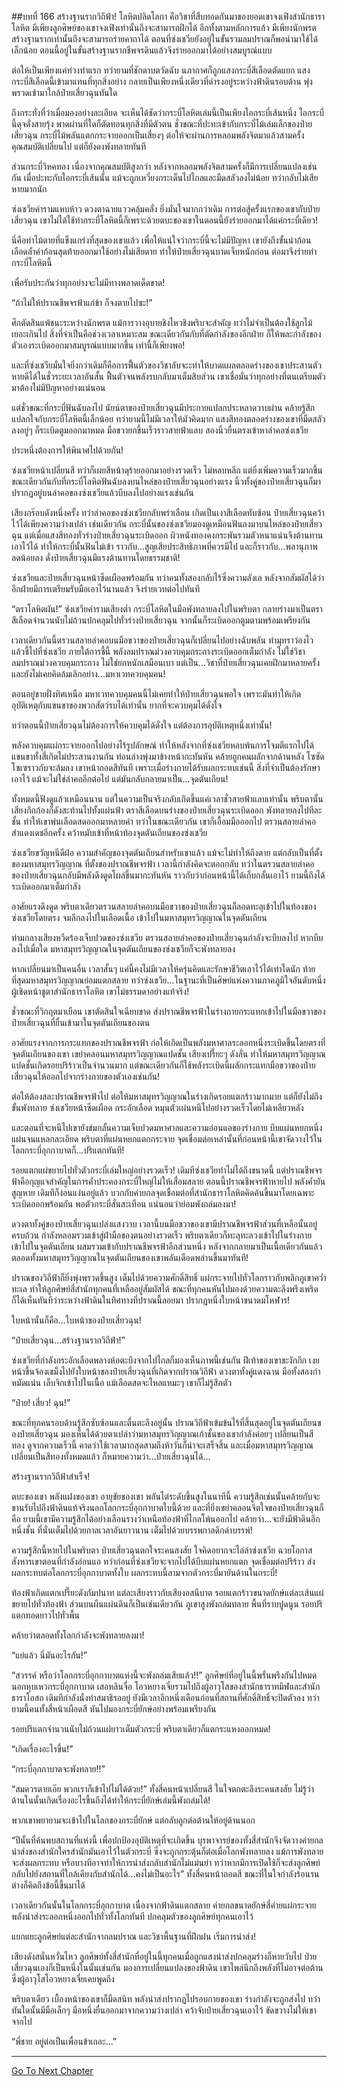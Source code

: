 ##บทที่ 166 สร้างฐานรากวิถีฟ้า!
โลหิตปลิดโลกา คือวิชาที่สืบทอดกันมาของยอดเขาจงเฟิงสำนักธาราโลหิต มีเพียงลูกศิษย์ของเขาจงเฟิงเท่านั้นถึงจะสามารถฝึกได้ อีกทั้งตามหลักการแล้ว มีเพียงนักพรตสร้างฐานรากเท่านั้นถึงจะสามารถร่ายคาถาได้ ตอนที่ซ่งเชวียยังอยู่ในขั้นรวมลมปราณก็พอนำมาใช้ได้เล็กน้อย ตอนนี้อยู่ในขั้นสร้างฐานรากชีพจรดินแล้วจึงร่ายออกมาได้อย่างสมบูรณ์แบบ

ต่อให้เป็นเพียงแค่ท่วงท่าแรก ทว่ายามที่ชักดาบตวัดฉับ นภากาศก็ถูกแสงกระบี่สีเลือดตัดแยก แสงกระบี่สีเลือดนี้เข้ามาแทนที่ทุกสิ่งอย่าง กลายเป็นเพียงหนึ่งเดียวที่ดำรงอยู่ระหว่างฟ้าดินรอบด้าน พุ่งพรวดเข้ามาใกล้ป๋ายเสี่ยวฉุนทันใด

ถึงกระทั่งที่ว่าเมื่อมองอย่างละเอียด จะเห็นได้ชัดว่ากระบี่โลหิตเล่มนี้เป็นเพียงไอกระบี่เส้นหนึ่ง ไอกระบี่นี้ดุจดั่งสายรุ้ง พาดผ่านที่ใดก็ตัดทอนทุกสิ่งที่มีตัวตน ชั่วขณะที่ปะทะเข้ากับกระบี่ไม้เล่มเล็กของป๋ายเสี่ยวฉุน กระบี่ไม้พลันแตกกระจายออกเป็นเสี่ยงๆ ต่อให้จะผ่านการหลอมพลังจิตมาแล้วสามครั้ง คุณสมบัติเปลี่ยนไป แต่ก็ยังคงพังทลายทันที

ส่วนกระบี่วิหคทอง เนื่องจากคุณสมบัติสูงกว่า หลังจากหลอมพลังจิตสามครั้งก็มีการเปลี่ยนแปลงเช่นกัน เมื่อปะทะกับไอกระบี่เส้นนั้น แม้จะถูกเหวี่ยงกระเด็นไปไกลและมืดสลัวลงไม่น้อย ทว่ากลับไม่เสียหายมากนัก

ซ่งเชวียคำรามแหบห้าว ดวงตาฉายแววคลุ้มคลั่ง ยิ่งมั่นใจมากกว่าเดิม การต่อสู้ครั้งแรกของเขากับป๋ายเสี่ยวฉุน เขาไม่ได้ใช้ท่ากระบี่โลหิตนี้ก็เพราะด้วยตบะของเขาในตอนนี้ยังร่ายออกมาได้แค่กระบี่เดียว!

นี่คือท่าไม้ตายที่แข็งแกร่งที่สุดของเขาแล้ว เพื่อให้แน่ใจว่ากระบี่นี้จะไม่มีปัญหา เขายังถึงขั้นนำก้อนเลือดล้ำค่าก้อนสุดท้ายออกมาใช้อย่างไม่เสียดาย ทำให้ป๋ายเสี่ยวฉุนบาดเจ็บหนักก่อน ต่อมาจึงร่ายท่ากระบี่โลหิตนี้

เพื่อรับประกันว่าทุกอย่างจะไม่มีทางพลาดเด็ดขาด!

“ถ้าไม่ให้ปราณชีพจรฟ้าแก่ข้า ก็จงตายไปซะ!”

ศึกตัดสินแพ้ชนะระหว่างนักพรต แม้การวางอุบายชิงไหวชิงพริบจะสำคัญ ทว่าไม่จำเป็นต้องใช้ลูกไม้เยอะเกินไป สิ่งที่จำเป็นคือช่วงเวลาเหมาะสม ขณะเดียวกันกับที่ตัดกำลังของอีกฝ่าย ก็ให้พละกำลังของตัวเองระเบิดออกมาสมบูรณ์แบบมากขึ้น เท่านี้ก็เพียงพอ!

และที่ซ่งเชวียมั่นใจยิ่งกว่าเดิมก็คือการฟื้นตัวของวิชาลับจะะทำให้บาดแผลตลอดร่างของเขาประสานตัวหายดีได้ในชั่วระยะเวลาอันสั้น ฟื้นตัวจนพลังรบกลับมาเต็มสิบส่วน เขาเชื่อมั่นว่าทุกอย่างที่ตนเตรียมตัวมาต้องไม่มีปัญหาอย่างแน่นอน

แต่ชั่วขณะที่กระบี่ฟันฉับลงไป นัยน์ตาของป๋ายเสี่ยวฉุนมีประกายแปลกประหลาดวาบผ่าน คล้ายรู้สึกแปลกใจกับกระบี่โลหิตนี้เล็กน้อย ทว่ายามนี้ไม่มีเวลาให้มัวคิดมาก แสงสีทองตลอดร่างของเขาที่มืดสลัวลงอยู่ๆ ก็ระเบิดตูมออกมาหมด มือขวายกขึ้นเร็วราวสายฟ้าแลบ สองนิ้วยื่นตรงเข้าหาลำคอซ่งเชวีย

ประหนึ่งต้องการให้พินาศไปด้วยกัน! 

ซ่งเชวียหน้าเปลี่ยนสี ทว่าก็เผยสีหน้าดุร้ายออกมาอย่างรวดเร็ว ไม่หลบหลีก แต่ยิ่งเพิ่มความเร็วมากขึ้น ขณะเดียวกันกับที่กระบี่โลหิตฟันฉับลงบนไหล่ของป๋ายเสี่ยวฉุนอย่างแรง นิ้วทั้งคู่ของป๋ายเสี่ยวฉุนก็มาปรากฏอยู่บนลำคอของซ่งเชวียแล้วบีบลงไปอย่างแรงเช่นกัน

เสียงกร๊อบดังหนึ่งครั้ง ทว่าลำคอของซ่งเชวียกลับพร่าเลือน เกิดเป็นเงาสีเลือดทับซ้อน ป๋ายเสี่ยวฉุนคว้าไว้ได้เพียงความว่างเปล่า เช่นเดียวกัน กระบี่นั้นของซ่งเชวียมองดูเหมือนฟันลงมาบนไหล่ของป๋ายเสี่ยวฉุน แต่เมื่อแสงสีทองทั่วร่างป๋ายเสี่ยวฉุนระเบิดออก ผิวหนังทองคงกระพันรวมตัวหนาแน่นจึงต้านทานเอาไว้ได้ ทำให้กระบี่นั้นฟันไม่เข้า ราวกับ...สูญเสียประสิทธิภาพที่ควรมีไป และก็ราวกับ...พลานุภาพลดน้อยลง ดั่งป๋ายเสี่ยวฉุนมีแรงต้านทานโดยธรรมชาติ!

ซ่งเชวียและป๋ายเสี่ยวฉุนหน้าซีดเผือดพร้อมกัน ทว่าคนทั้งสองกลับไร้ซึ่งความลังเล หลังจากสัมผัสได้ว่าอีกฝ่ายมีการเตรียมรับมือเอาไว้นานแล้ว จึงร่ายเวทต่อไปทันที 

“ตราโลหิตผัน!” ซ่งเชวียคำรามเสียงต่ำ กระบี่โลหิตในมือพังทลายลงไปในพริบตา กลายร่างมาเป็นตราสีเลือดจำนวนนับไม่ถ้วนปกคลุมไปทั่วร่างป๋ายเสี่ยวฉุน จากนั้นก็ระเบิดออกตูมตามพร้อมเพรียงกัน

เวลาเดียวกันนี้ตรวนสลายลำคอบนมือขวาของป๋ายเสี่ยวฉุนก็เปลี่ยนไปอย่างฉับพลัน ทำมุทราว่องไวแล้วชี้ไปที่ซ่งเชวีย ภายใต้การชี้นี้ พลังลมปราณม่วงควบคุมกระถางระเบิดออกเต็มกำลัง ไม่ใช่วิชาลมปราณม่วงควบคุมกระถาง ไม่ใช่ยกหนักเสมือนเบา แต่เป็น...วิชาที่ป๋ายเสี่ยวฉุนเคยฝึกมาหลายครั้ง และยังไม่เคยคิดล้มเลิกอย่าง...มหาเวทควบคุมคน!

ตอนอยู่ชายฝั่งทิศเหนือ มหาเวทควบคุมคนนี้ไม่เคยทำให้ป๋ายเสี่ยวฉุนพอใจ เพราะมันทำให้เกิดอุบัติเหตุกับแขนขาของพวกสัตว์รบได้เท่านั้น ยากที่จะควบคุมได้ดั่งใจ

ทว่าตอนนี้ป๋ายเสี่ยวฉุนไม่ต้องการให้ควบคุมได้ดั่งใจ แต่ต้องการอุบัติเหตุหนึ่งเท่านั้น!

พลังควบคุมแผ่กระจายออกไปอย่างไร้รูปลักษณ์ ทำให้หลังจากที่ซ่งเชวียหลบพ้นการโจมตีแรกไปได้ แขนขาทั้งสี่เกิดไม่ประสานงานกัน ท่อนล่างพุ่งมาข้างหน้ากะทันหัน คล้ายถูกคนผลักจากด้านหลัง โซซัดโซเซราวกับจะล้มลง เขาหน้าถอดสีทันที เพราะเมื่อร่างกายได้รับผลกระทบเช่นนี้ สิ่งที่จำเป็นต้องรักษาเอาไว้ แม้จะไม่ใช่ลำคออีกต่อไป แต่มันกลับกลายมาเป็น...จุดตันเถียน!

ทั้งหมดนี้ฟังดูแล้วเหมือนนาน แต่ในความเป็นจริงกลับเกิดขึ้นแค่เวลาชั่วสายฟ้าแลบเท่านั้น พริบตานั้นเสียงกึกก้องก็ดังสะท้านไปทั้งแผ่นฟ้า ตราสีเลือดบนร่างของป๋ายเสี่ยวฉุนระเบิดออก พังทลายลงไปทีละชั้น ทำให้เขาพ่นเลือดสดออกมาหลายคำ ทว่าในขณะเดียวกัน เขาก็เอื้อมมือออกไป ตรวนสลายลำคอสำแดงเดชอีกครั้ง คว้าหมับเข้าที่หน้าท้องจุดตันเถียนของซ่งเชวีย

ซ่งเชวียขวัญหนีดีฝ่อ ความสำคัญของจุดตันเถียนสำหรับเขาแล้ว แม้จะไม่ทำให้ถึงตาย แต่กลับเป็นที่ตั้งของมหาสมุทรวิญญาณ ที่ตั้งของปราณชีพจรฟ้า เวลานี้กำลังคิดจะตอกกลับ ทว่าในตรวนสลายลำคอของป๋ายเสี่ยวฉุนกลับมีพลังดึงดูดโผล่ขึ้นมากะทันหัน ราวกับว่าก่อนหน้านี้ได้เก็บกลั้นเอาไว้ ยามนี้ถึงได้ระเบิดออกมาเต็มกำลัง 

อาศัยแรงดึงดูด พริบตาเดียวตรวนสลายลำคอบนมือขวาของป๋ายเสี่ยวฉุนก็ลอดทะลุเข้าไปในท้องของซ่งเชวียโดยตรง จมลึกลงไปในเลือดเนื้อ เข้าไปในมหาสมุทรวิญญาณในจุดตันเถียน 

ท่ามกลางเสียงหวีดร้องเจ็บปวดของซ่งเชวีย ตรวนสลายลำคอของป๋ายเสี่ยวฉุนกำลังจะบีบลงไป หากบีบลงไปเมื่อใด มหาสมุทรวิญญาณในจุดตันเถียนของซ่งเชวียก็จะพังทลายลง

หากเปลี่ยนมาเป็นคนอื่น เวลาสั้นๆ แค่นี้คงไม่มีเวลาให้ครุ่นคิดและรักษาชีวิตเอาไว้ได้เท่าใดนัก ท้ายที่สุดมหาสมุทรวิญญาณย่อมแตกสลาย ทว่าซ่งเชวีย...ในฐานะที่เป็นศิษย์แห่งความภาคภูมิใจอันดับหนึ่งผู้เชิดหน้าชูตาสำนักธาราโลหิต เขาไม่ธรรมดาอย่างแท้จริง!

ชั่วขณะที่วิกฤตมาเยือน เขาตัดสินใจเฉียบขาด ส่งปราณชีพจรฟ้าในร่างกายกระแทกเข้าไปในมือขวาของป๋ายเสี่ยวฉุนที่ยื่นเข้ามาในจุดตันเถียนของตน

อาศัยแรงจากการกระแทกของปราณชีพจรฟ้า ก่อให้เกิดเป็นพลังมหาศาลระลอกหนึ่งระเบิดขึ้นโดยตรงที่จุดตันเถียนของเขา เขย่าคลอนมหาสมุทรวิญญาณแปดชั้น เสียงเปรี๊ยะๆ ดังลั่น ทำให้มหาสมุทรวิญญาณแปดชั้นเกิดรอยปริร้าวเป็นจำนวนมาก แต่ขณะเดียวกันก็ใช้พลังระเบิดนี้ผลักกระแทกมือขวาของป๋ายเสี่ยวฉุนให้ออกไปจากร่างกายของตัวเองเช่นกัน!

ต่อให้ต้องสละปราณชีพจรฟ้าไป ต่อให้มหาสมุทรวิญญาณในร่างเกิดรอยแตกร้าวมากมาย แต่ก็ยังไม่ถึงขั้นพังทลาย ซ่งเชวียหน้าซีดเผือด กระอักเลือด หมุนตัวเผ่นหนีไปอย่างรวดเร็วโดยไม่เหลียวหลัง

และตอนที่จะหนีไปเขายังข่มกลั้นความเจ็บปวดมหาศาลและความอ่อนแอของร่างกาย บีบแผ่นหยกหนึ่งแผ่นจนแหลกละเอียด พริบตาที่แผ่นหยกแตกกระจาย จุดเชื่อมต่อเหล่านั้นที่ก่อนหน้านี้เขาจัดวางไว้ในโลกกระบี่อุกกาบาตก็...ปริแตกทันที! 

รอยแตกแผ่ขยายไปทั่วตัวกระบี่เล่มใหญ่อย่างรวดเร็ว! เดิมทีซ่งเชวียทำไม่ได้ถึงขนาดนี้ แต่ปราณชีพจรฟ้าคือกุญแจสำคัญในการค้ำประคองกระบี่ใหญ่ไม่ให้เสื่อมสลาย ตอนนี้ปราณชีพจรฟ้าหายไป พลังค้ำยันสูญหาย เดิมทีก็ง่อนแง่นอยู่แล้ว บวกกับค่ายกลจุดเชื่อมต่อที่สำนักธาราโลหิตคิดค้นขึ้นมาโดยเฉพาะระเบิดออกพร้อมกัน พอตัวกระบี่สั่นสะเทือน แน่นอนว่าย่อมพังถล่มลงมา! 

ดวงตาทั้งคู่ของป๋ายเสี่ยวฉุนเปล่งแสงวาบ เวลานี้บนมือขวาของเขามีปราณชีพจรฟ้าส่วนที่เหลือนั้นอยู่ครบถ้วน กำลังหลอมรวมเข้าสู่ฝ่ามือของตนอย่างรวดเร็ว พริบตาเดียวก็ทะลุทะลวงเข้าไปในร่างกาย เข้าไปในจุดตันเถียน ผสมรวมเข้ากับปราณชีพจรฟ้าอีกส่วนหนึ่ง หลังจากกลายมาเป็นเนื้อเดียวกันแล้ว ตลอดทั้งมหาสมุทรวิญญาณในจุดตันเถียนของเขาพลันเดือดพล่านขึ้นมาทันที!

ปราณของวิถีฟ้าก็ยิ่งพุ่งพรวดขึ้นสูง เต็มไปด้วยความศักดิ์สิทธิ์ แผ่กระจายไปทั่วโลกราวกับพลิกภูเขาคว่ำทะเล ทำให้ลูกศิษย์สี่สำนักทุกคนที่เหลืออยู่สัมผัสได้ ขณะที่ทุกคนหันไปมองด้วยความตะลึงพรึงเพริดก็ได้เห็นทันทีว่าระหว่างฟ้าดินในทิศทางที่ปราณนี้ลอยมา ปรากฏหนึ่งใบหน้าขนาดมโหฬาร!

ใบหน้านั้นก็คือ...ใบหน้าของป๋ายเสี่ยวฉุน!

“ป๋ายเสี่ยวฉุน...สร้างฐานรากวิถีฟ้า!”

ซ่งเชวียที่กำลังกระอักเลือดพลางห้อตะบึงจากไปไกลก็มองเห็นภาพนี้เช่นกัน ฝีเท้าของเขาชะงักกึก เงยหน้าขึ้นจ้องเขม็งไปยังใบหน้าของป๋ายเสี่ยวฉุนที่เกิดจากปราณวิถีฟ้า ดวงตาทั้งคู่แดงฉาน มือทั้งสองกำหมัดแน่น เล็บจิกเข้าไปในเนื้อ แม้เลือดสดจะไหลแหมะๆ เขาก็ไม่รู้สึกตัว

“ป๋าย! เสี่ยว! ฉุน!”

ขณะที่ทุกคนรอบด้านรู้สึกซับซ้อนและตื่นตะลึงอยู่นั้น ปราณวิถีฟ้าเข้มข้นไร้ที่สิ้นสุดอยู่ในจุดตันเถียนของป๋ายเสี่ยวฉุน มองเห็นได้ด้วยตาเปล่าว่ามหาสมุทรวิญญาณเก้าชั้นของเขากำลังค่อยๆ เปลี่ยนเป็นสีทอง ดูจากความเร็วนี้ คาดว่าใช้เวลามากสุดสามถึงห้าวันก็น่าจะเสร็จสิ้น และเมื่อมหาสมุทรวิญญาณเปลี่ยนเป็นสีทองทั้งหมดแล้ว ก็หมายความว่า...ป๋ายเสี่ยวฉุนได้...

สร้างฐานรากวิถีฟ้าสำเร็จ!

ตบะของเขา พลังแฝงของเขา อายุขัยของเขา พลันไต่ระดับขึ้นสูงในนาทีนี้ ความรู้สึกเช่นนั้นคล้ายกับจะขานรับไปถึงฟ้าดินแท้จริงนอกโลกกระบี่อุกกาบาตใบนี้ด้วย และที่ยิ่งเขย่าคลอนจิตใจของป๋ายเสี่ยวฉุนก็คือ ยามนี้เขามีความรู้สึกได้อย่างเลือนรางว่าเหนือท้องฟ้าที่ไกลโพ้นออกไป คล้ายว่า...จะยังมีฟ้าดินอีกหนึ่งชั้น ที่นั่นเต็มไปด้วยกาลเวลาอันยาวนาน เต็มไปด้วยบรรพกาลดึกดำบรรพ์!

ความรู้สึกนี้หายไปในพริบตา ป๋ายเสี่ยวฉุนตกใจระคนสงสัย ใจคิดอยากจะไล่ล่าซ่งเชวีย ฉวยโอกาสสังหารเขาตอนที่กำลังอ่อนแอ ทว่าก่อนที่ซ่งเชวียจะจากไปได้บีบแผ่นหยกแตก จุดเชื่อมต่อปริร้าว ส่งผลกระทบต่อโลกกระบี่อุกกาบาตทั้งใบ ผลกระทบนี้ลามจากตัวกระบี่มายันด้านในกระบี่!

ท้องฟ้าเกิดแตกเปรี๊ยะดังกัมปนาท แต่ละเสียงราวกับเสียงอสนีบาต รอยแตกร้าวขนาดยักษ์แต่ละเส้นแผ่ขยายไปทั่วท้องฟ้า ส่วนบนผืนแผ่นดินก็เป็นเช่นเดียวกัน ภูเขาสูงพังถล่มทลาย พื้นที่ราบปูดนูน รอยปริแตกทอดยาวไปทั่วพื้น 

คล้ายว่าตลอดทั้งโลกกำลังจะพังทลายลงมา!

“แย่แล้ว นี่มันอะไรกัน!”

“สวรรค์ หรือว่าโลกกระบี่อุกกาบาตแห่งนี้จะพังถล่มเสียแล้ว!!” ลูกศิษย์ที่อยู่ในนี้พรั่นพรึงกันไปหมด นอกหุบเหวกระบี่อุกกาบาต เสอหลินจื่อ โอวหยางเจี๋ยรวมไปถึงผู้อาวุโสของสำนักธาราทมิฬและสำนักธาราโอสถ เดิมทีกำลังนั่งทำสมาธิรออยู่ ยังมีเวลาอีกหนึ่งเดือนก่อนที่สถานที่ศักดิ์สิทธิ์จะปิดตัวลง ทว่ายามนี้คนทั้งสี่หน้าเผือดสี หันไปมองกระบี่ยักษ์อย่างพร้อมเพรียงกัน 

รอยปริแตกจำนวนนับไม่ถ้วนแผ่ยาวเต็มตัวกระบี่ พริบตาเดียวก็แตกระแหงออกหมด!

“เกิดเรื่องอะไรขึ้น!”

“กระบี่อุกกาบาตจะพังทลาย!!”

“สมควรตายเอ๊ย พวกเราก็เข้าไปไม่ได้ด้วย!” ทั้งสี่คนหน้าเปลี่ยนสี ในใจตกตะลึงระคนสงสัย ไม่รู้ว่าด้านในนั้นเกิดเรื่องอะไรขึ้นถึงได้ทำให้กระบี่ยักษ์เล่มนี้พังถล่มได้!

พวกเขาพยายามจะเข้าไปในโลกของกระบี่ยักษ์ แต่กลับถูกต่อต้านให้อยู่ด้านนอก

“ปีนั้นที่ค้นพบสถานที่แห่งนี้ เพื่อปกป้องอุบัติเหตุที่จะเกิดขึ้น บุรพาจารย์ของทั้งสี่สำนักจึงจัดวางค่ายกลนำส่งของสำนักใครสำนักมันเอาไว้ในตัวกระบี่ ซึ่งจะถูกกระตุ้นก็ต่อเมื่อโลกพังทลายลง แม้การพังทลายจะส่งผลกระทบ หรือบางทีอาจทำให้การนำส่งกลับสำนักไม่แม่นยำ ทว่าหากมีการเปิดใช้ก็จะส่งลูกศิษย์กลับไปยังสถานที่ใกล้เคียงกับสำนักได้...คงไม่เป็นอะไร” ทั้งสี่คนหน้าถอดสี ขณะที่ในใจกำลังร้อนรน ต่างก็คิดถึงข้อนี้ขึ้นมาได้

เวลาเดียวกันนั้นในโลกกระบี่อุกกาบาต เนื่องจากฟ้าดินแตกสลาย ค่ายกลขนาดยักษ์สี่ค่ายแผ่กระจายพลังนำส่งระลอกหนึ่งออกไปทั่วทั้งโลกทันที ปกคลุมตัวของลูกศิษย์ทุกคนเอาไว้

แยกแยะลูกศิษย์แต่ละสำนักจากลมปราณ และวิชาพื้นฐานที่ฝึกฝน เริ่มการนำส่ง!

เสียงดังสนั่นหวั่นไหว ลูกศิษย์ทั้งสี่สำนักที่อยู่ในนี้ทุกคนเมื่อถูกแสงนำส่งปกคลุมร่างก็หายวับไป ป๋ายเสี่ยวฉุนเองก็เป็นหนึ่งในนั้นเช่นกัน มองการเปลี่ยนแปลงของฟ้าดิน เขาไพล่นึกถึงพลังที่ไม่อาจต่อต้านซึ่งผู้อาวุโสโอวหยางเจี๋ยเคยพูดถึง

พริบตาเดียว เบื้องหน้าของเขาก็มืดสนิท พลังนำส่งปรากฏไปรอบกายของเขา ร่างกำลังจะถูกส่งไป ทว่าทันใดนั้นมีมือเล็กๆ มือหนึ่งยื่นออกมาจากความว่างเปล่า คว้าจับป๋ายเสี่ยวฉุนเอาไว้ ขัดขวางไม่ให้เขาจากไป

“พี่ชาย อยู่ต่อเป็นเพื่อนข้าเถอะ...” 

------------ 


[Go To Next Chapter]( ./167.md)